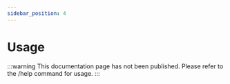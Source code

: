 ```yaml
---
sidebar_position: 4
---
```


# Usage

:::warning
This documentation page has not been published.
Please refer to the /help command for usage.
:::